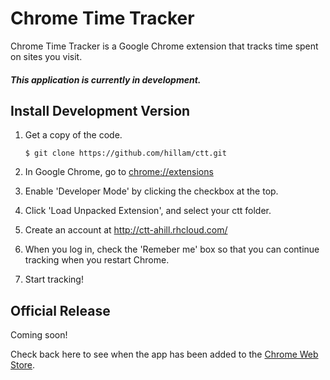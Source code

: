 # Chrome Time Tracker
Chrome Time Tracker is a Google Chrome extension that
tracks time spent on sites you visit.

#### **_This application is currently in development._**

## Install Development Version
1. 	Get a copy of the code.
	```
	$ git clone https://github.com/hillam/ctt.git
	```

2. 	In Google Chrome, go to
	[chrome://extensions](chrome://extensions/)

3. 	Enable 'Developer Mode' by clicking the checkbox at the
	top.

4. 	Click 'Load Unpacked Extension', and select your ctt
	folder.

5. 	Create an account at http://ctt-ahill.rhcloud.com/

6. 	When you log in, check the 'Remeber me' box so that you
 	can continue tracking when you restart Chrome.

7. 	Start tracking!

## Official Release
Coming soon!

Check back here to see when the app has been added to the [Chrome Web Store](https://chrome.google.com/webstore). 
